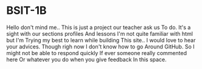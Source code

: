 # BSIT-1B
Hello don't mind me.. 
This is just a project our teacher ask us
To do.
It's a sight with our sections profiles
And lessons
I'm not quite familiar with html but I'm
Trying my best to learn while building 
This site..
I would love to hear your advices.
Though righ now I don't know how to go 
Around GitHub.
So I might not be able to respond quickly
If ever someone really commented here
Or whatever you do when you give feedback
In this space.
